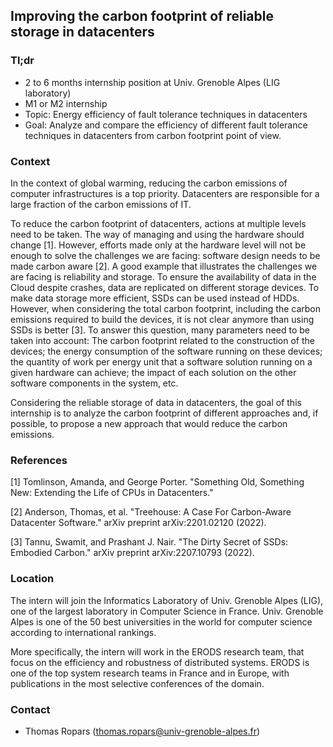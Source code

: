 ## Improving the carbon footprint of reliable storage in datacenters

### Tl;dr

* 2 to 6 months internship position at Univ. Grenoble Alpes (LIG laboratory)
* M1 or M2 internship
* Topic: Energy efficiency of fault tolerance techniques in datacenters
* Goal: Analyze and compare the efficiency of different fault tolerance techniques in datacenters from carbon footprint point of view.

### Context

In the context of global warming, reducing the carbon emissions of computer infrastructures is a top priority. Datacenters are responsible for a large fraction of the carbon emissions of IT. 

To reduce the carbon footprint of datacenters, actions at multiple levels need to be taken. The way of managing and using the hardware should change [1]. However, efforts made only at the hardware level will not be enough to solve the challenges we are facing: software design needs to be made carbon aware [2]. A good example that illustrates the challenges we are facing is reliability and storage. To ensure the availability of data in the Cloud despite crashes, data are replicated on different storage devices. To make data storage more efficient, SSDs can be used instead of HDDs. However, when considering the total carbon footprint, including the carbon emissions required to build the devices, it is not clear anymore than using SSDs is better [3]. To answer this question, many parameters need to be taken into account: The carbon footprint related to the construction of the devices; the energy consumption of the software running on these devices; the quantity of work per energy unit that a software solution running on a given hardware can achieve; the impact of each solution on the other software components in the system, etc.

Considering the reliable storage of data in datacenters, the goal of this internship is to analyze the carbon footprint of different approaches and, if possible, to propose a new approach that would reduce the carbon emissions.


### References


[1] Tomlinson, Amanda, and George Porter. "Something Old, Something New: Extending the Life of CPUs in Datacenters."

[2] Anderson, Thomas, et al. "Treehouse: A Case For Carbon-Aware Datacenter Software." arXiv preprint arXiv:2201.02120 (2022).

[3] Tannu, Swamit, and Prashant J. Nair. "The Dirty Secret of SSDs: Embodied Carbon." arXiv preprint arXiv:2207.10793 (2022).


### Location

The intern will join the Informatics Laboratory of Univ. Grenoble
Alpes (LIG), one of the largest laboratory in Computer Science in
France. Univ. Grenoble Alpes is one of the 50 best universities in the
world for computer science according to international rankings.

More specifically, the intern will work in the ERODS research team, that focus on the efficiency and robustness of distributed systems. ERODS is one of the top system research teams in France and in Europe, with publications in the most selective conferences of the domain.

### Contact

 - Thomas Ropars (<thomas.ropars@univ-grenoble-alpes.fr>)
